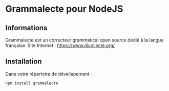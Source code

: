 # Grammalecte pour NodeJS

## Informations

Grammalecte est un correcteur grammatical open source dédié à la langue française.
Site Internet : https://www.dicollecte.org/

## Installation

Dans votre répertoire de dévellepement :

```
npm install grammalecte
```
